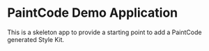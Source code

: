 # PaintCode Demo Application

This is a skeleton app to provide a starting point to add a PaintCode generated Style Kit.
